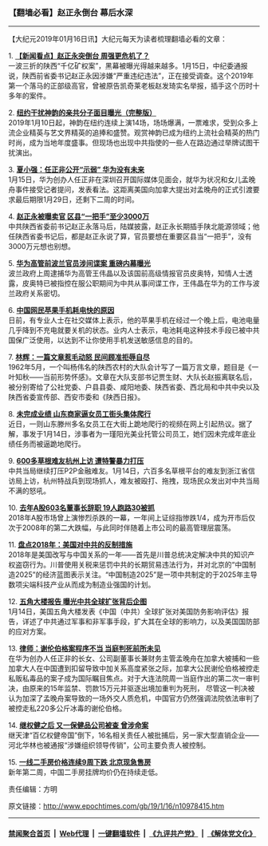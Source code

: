 ### 【翻墙必看】赵正永倒台 幕后水深
------------------------

<p>
 【大纪元2019年01月16日讯】大纪元每天为读者梳理翻墙必看的文章：
</p>
<p>
 1.
 <b>
  <a href="http://www.epochtimes.com/gb/19/1/15/n10977794.htm" rel="noopener noreferrer" target="_blank">
   【新闻看点】赵正永突倒台 周强更危机了？
  </a>
 </b>
 <br/>
 一波三折的陕西“千亿矿权案”，黑幕被曝光得越来越多。1月15日，中纪委通报说，陕西前省委书记赵正永因涉嫌“严重违纪违法”，正在接受调查。这个2019年第一个落马的正部级高官，曾被原告凯奇莱老板赵发琦实名举报，插手这个历时十多年的案件。
</p>
<p>
 2.
 <b>
  <a href="http://www.epochtimes.com/gb/19/1/15/n10977993.htm" rel="noopener noreferrer" target="_blank">
   纽约干扰神韵的亲共分子面目曝光（完整版）
  </a>
 </b>
 <br/>
 2019年1月10日起，神韵在纽约连续上演14场，场场爆满，一票难求，受到众多上流企业精英与艺文界精英的追捧和盛赞。观赏神韵已成为纽约上流社会精英的热门时尚，成为当地年度盛事。但现场也出现中共指使的一些人在路边通过举牌试图干扰演出。
</p>
<p>
 3.
 <b>
  <a href="http://www.epochtimes.com/gb/19/1/15/n10977958.htm" rel="noopener noreferrer" target="_blank">
   夏小强：任正非公开“示弱” 华为没有未来
  </a>
 </b>
 <br/>
 1月15日，华为创办人任正非在深圳召开国际媒体见面会，就华为状况和女儿孟晚舟事件接受记者提问，发表看法。这距离美国向加拿大提出对孟晚舟的正式引渡要求最后期限1月29日，还剩下二周的时间。
</p>
<p>
 4.
 <b>
  <a href="http://www.epochtimes.com/gb/19/1/15/n10977816.htm" rel="noopener noreferrer" target="_blank">
   赵正永被曝卖官 区县“一把手”至少3000万
  </a>
 </b>
 <br/>
 中共陕西省委前书记赵正永落马后，陆媒披露，赵正永长期插手陕北能源领域；他任陕西省委书记后，都是赵正永说了算，官员要想在重要区县当“一把手”，没有3000万元想也别想。
</p>
<p>
 5.
 <b>
  <a href="http://www.epochtimes.com/gb/19/1/15/n10978092.htm" rel="noopener noreferrer" target="_blank">
   华为高管前波兰官员涉间谍案 重磅内幕曝光
  </a>
 </b>
 <br/>
 波兰政府上周逮捕华为高管王伟晶以及该国前高级情报官员皮奥特，知情人士透露，皮奥特已被指控在服公职期间为中共从事间谍工作，王伟晶在华为的工作与波兰政府关系密切。
</p>
<p>
 6.
 <b>
  <a href="http://www.epochtimes.com/gb/19/1/15/n10977534.htm" rel="noopener noreferrer" target="_blank">
   中国网民苹果手机耗电快的原因
  </a>
 </b>
 <br/>
 日前，有专业人士在社交媒体上表示，他的苹果手机在经过一个晚上后，电池电量几乎降到不充电就要关机的状态。业内人士表示，电池耗电这种技术手段已被中共国保广泛使用，以达到不让你使用手机发送敏感信息的目的。
</p>
<p>
 7.
 <b>
  <a href="http://www.epochtimes.com/gb/19/1/15/n10977994.htm" rel="noopener noreferrer" target="_blank">
   林辉：一篇文章惹毛动怒 民间顾准拒辱自尽
  </a>
 </b>
 <br/>
 1962年5月，一个叫杨伟名的陕西农村的大队会计写了一篇万言文章，题目是《一叶知秋——当前形势怀感》。文章在大队支部书记贾生财、大队长赵振离联名后，被分别寄给了公社党委、户县县委、咸阳地委、陕西省委、西北局和中共中央以及陕西省委宣传部、西安市委和《陕西日报》。
</p>
<p>
 8.
 <b>
  <a href="http://www.epochtimes.com/gb/19/1/15/n10977802.htm" rel="noopener noreferrer" target="_blank">
   未完成业绩 山东商家逼女员工街头集体爬行
  </a>
 </b>
 <br/>
 近日，一则山东滕州多名女员工在大街上跪地爬行的视频在网上引起热议。据了解，事发于1月14日，涉事者为一瑾阳光美业托管公司员工，她们因未完成年底业绩任务而被逼跪地爬行。
</p>
<p>
 9.
 <b>
  <a href="http://www.epochtimes.com/gb/19/1/15/n10977720.htm" rel="noopener noreferrer" target="_blank">
   600多草根难友杭州上访 遭特警暴力打压
  </a>
 </b>
 <br/>
 中共当局继续打压P2P金融难友。1月14日，六百多名草根平台的难友到浙江省信访局上访，杭州特战兵到现场抓人，难友被殴打、拖拽，现场民众发出对中共当局不满的怒吼。
</p>
<p>
 10.
 <b>
  <a href="http://www.epochtimes.com/gb/19/1/15/n10977654.htm" rel="noopener noreferrer" target="_blank">
   去年A股603名董事长辞职 19人跑路30被抓
  </a>
 </b>
 <br/>
 2018年A股市场曾上演惨烈杀跌的一幕，一年间上证综指惨跌1/4，成为开市后仅次于2008年的第二大跌幅，与此同时伴随着上市公司的最高管理层震荡。
</p>
<p>
 11.
 <b>
  <a href="http://www.epochtimes.com/gb/19/1/11/n10969422.htm" rel="noopener noreferrer" target="_blank">
   盘点2018年：美国对中共的反制措施
  </a>
 </b>
 <br/>
 2018年是美国改写与中国关系的一年——首先是川普总统决定解决中共的知识产权盗窃行为。川普使用关税来惩罚中共的长期贸易违法行为，并对北京的“中国制造2025”的经济蓝图表示关注。“中国制造2025”是一项中共制定的于2025年主导数项尖端科技产业从而成为制造业强国的计划。
</p>
<p>
 12.
 <b>
  <a href="http://www.epochtimes.com/gb/19/1/15/n10977657.htm" rel="noopener noreferrer" target="_blank">
   五角大楼报告 曝光中共全球扩张背后企图
  </a>
 </b>
 <br/>
 1月14日，美国五角大楼发表《中国（中共）全球扩张对美国防务影响评估》报告，详述了中共通过军事和非军事手段，扩大其在全球的影响力，以及美国国防部的应对方案。
</p>
<p>
 13.
 <b>
  <a href="http://www.epochtimes.com/gb/19/1/15/n10977889.htm" rel="noopener noreferrer" target="_blank">
   律师：谢伦伯格案程序不当 当庭判死前所未见
  </a>
 </b>
 <br/>
 在华为创办人任正非的长女、公司副董事长兼财务主管孟晚舟在加拿大被捕和一些加拿大人在中国遭到扣留导致中加关系高度紧张之际，加拿大公民谢伦伯格被控走私贩私毒品的案子成为国际瞩目焦点。对于大连法院周一当庭作出的第二次一审判决，由原来的15年监禁、罚款15万元并驱逐出境加重判为死刑， 尽管这一判决被认为加深了孟晚舟案导致的一场外交人质危机，中国官方仍然强调法院依法审判了被控走私220多公斤冰毒的谢伦伯格。
</p>
<p>
 14.
 <b>
  <a href="http://www.epochtimes.com/gb/19/1/15/n10977849.htm" rel="noopener noreferrer" target="_blank">
   继权健之后 又一保健品公司被查 曾涉命案
  </a>
 </b>
 <br/>
 继天津“百亿权健帝国”倒下，16名相关责任人被批捕后，另一家大型直销企业——河北华林也被通报“涉嫌组织领导传销”，公司主要负责人被控制。
</p>
<p>
 15.
 <b>
  <a href="http://www.epochtimes.com/gb/19/1/15/n10977758.htm" rel="noopener noreferrer" target="_blank">
   一线二手房价格连续9周下跌 北京现急售房
  </a>
 </b>
 <br/>
 新年第二周，中国二手房挂牌均价仍在持续走低。
</p>
<p>
 责任编辑：方明
</p>

原文链接：http://www.epochtimes.com/gb/19/1/16/n10978415.htm


------------------------
#### [禁闻聚合首页](https://github.com/gfw-breaker/banned-news/blob/master/README.md) &nbsp;|&nbsp; [Web代理](https://github.com/gfw-breaker/open-proxy/blob/master/README.md) &nbsp;|&nbsp; [一键翻墙软件](https://github.com/gfw-breaker/nogfw/blob/master/README.md) &nbsp;|&nbsp; [《九评共产党》](https://github.com/gfw-breaker/9ping.md/blob/master/README.md#九评之一评共产党是什么) &nbsp;|&nbsp; [《解体党文化》](https://github.com/gfw-breaker/jtdwh.md/blob/master/README.md#绪论)